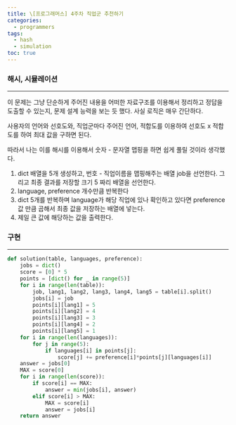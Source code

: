 ```yaml
---
title: \[프로그래머스] 4주차 직업군 추천하기
categories: 
  - programmers
tags:
  - hash
  - simulation
toc: true
---
```


### 해시, 시뮬레이션

---

이 문제는 그냥 단순하게 주어진 내용을 어떠한 자료구조를 이용해서 정리하고 정답을 도출할 수 있는지, 문제 설계 능력을 보는 듯 했다. 사실 로직은 매우 간단하다.

사용자의 언어와 선호도와, 직업군마다 주어진 언어, 적합도를 이용하여 선호도 x 적합도를 하여 최대 값을 구하면 된다.

따라서 나는 이를 해시를 이용해서 숫자 - 문자열 맵핑을 하면 쉽게 풀릴 것이라 생각했다.

1. dict 배열을 5개 생성하고, 번호 - 직업이름을 맵핑해주는 배열 job을 선언한다. 그리고 최종 결과를 저장할 크기 5 짜리 배열을 선언한다.
2. language, preference 개수만큼 반복한다
3. dict 5개를 반복하며 language가 해당 직업에 있나 확인하고 있다면 preference 값 만큼 곱해서 최종 값을 저장하는 배열에 넣는다.
4. 제일 큰 값에 해당하는 값을 출력한다.

### 구현

---

```python
def solution(table, languages, preference):
    jobs = dict()
    score = [0] * 5
    points = [dict() for _ in range(5)]
    for i in range(len(table)):
        job, lang1, lang2, lang3, lang4, lang5 = table[i].split()
        jobs[i] = job
        points[i][lang1] = 5
        points[i][lang2] = 4
        points[i][lang3] = 3
        points[i][lang4] = 2
        points[i][lang5] = 1
    for i in range(len(languages)):
        for j in range(5):
            if languages[i] in points[j]:
                score[j] += preference[i]*points[j][languages[i]]
    answer = jobs[0]
    MAX = score[0]
    for i in range(len(score)):
        if score[i] == MAX:
            answer = min(jobs[i], answer)
        elif score[i] > MAX:
            MAX = score[i]
            answer = jobs[i]
    return answer
```